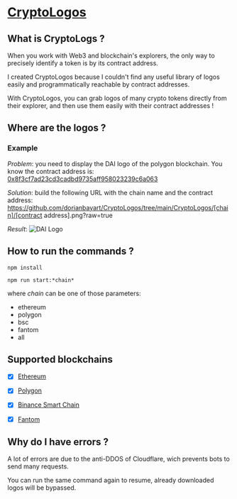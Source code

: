 


# [CryptoLogos](https://github.com/dorianbayart/CryptoLogos)



## What is CryptoLogs ?

When you work with Web3 and blockchain's explorers, the only way to precisely identify a token is by its contract address.

I created CryptoLogos because I couldn't find any useful library of logos easily and programmatically reachable by contract addresses.

With CryptoLogos, you can grab logos of many crypto tokens directly from their explorer, and then use them easily with their contract addresses !



## Where are the logos ?

### Example
_Problem_: you need to display the DAI logo of the polygon blockchain. You know the contract address is: [0x8f3cf7ad23cd3cadbd9735aff958023239c6a063](https://polygonscan.com/token/0x8f3cf7ad23cd3cadbd9735aff958023239c6a063)

_Solution_: build the following URL with the chain name and the contract address: https://github.com/dorianbayart/CryptoLogos/tree/main/CryptoLogos/[chain]/[contract address].png?raw=true

_Result_: ![DAI Logo](https://github.com/dorianbayart/CryptoLogos/tree/main/CryptoLogos/polygon/0x8f3cf7ad23cd3cadbd9735aff958023239c6a063.png?raw=true)



## How to run the commands ?

```
npm install
```

```
npm run start:*chain*
```
where *chain* can be one of those parameters:
* ethereum
* polygon
* bsc
* fantom
* all



## Supported blockchains

* [x] [Ethereum](https://github.com/dorianbayart/CryptoLogos/tree/main/CryptoLogos/ethereum)
* [x] [Polygon](https://github.com/dorianbayart/CryptoLogos/tree/main/CryptoLogos/polygon)
* [x] [Binance Smart Chain](https://github.com/dorianbayart/CryptoLogos/tree/main/CryptoLogos/bsc)
* [x] [Fantom](https://github.com/dorianbayart/CryptoLogos/tree/main/CryptoLogos/fantom)



## Why do I have errors ?

A lot of errors are due to the anti-DDOS of Cloudflare, wich prevents bots to send many requests.

You can run the same command again to resume, already downloaded logos will be bypassed.
